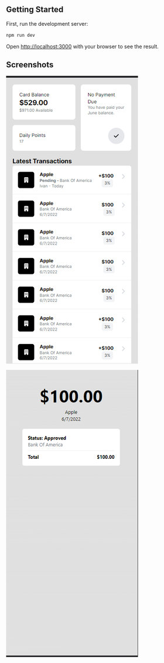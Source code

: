 ## Getting Started

First, run the development server:

```bash
npm run dev
```

Open [http://localhost:3000](http://localhost:3000) with your browser to see the result.


## Screenshots
![List of trasactions](screenshots/mainWindow.png)

![Transaction Details](screenshots/details.png)

